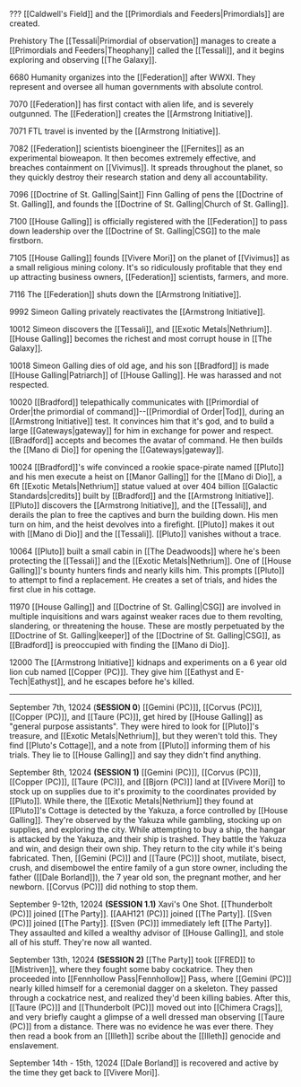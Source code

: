 ???
	[[Caldwell's Field]] and the [[Primordials and Feeders|Primordials]] are created. 

Prehistory
	The [[Tessali|Primordial of observation]] manages to create a [[Primordials and Feeders|Theophany]] called the [[Tessali]], and it begins exploring and observing [[The Galaxy]]. 

6680
	Humanity organizes into the [[Federation]] after WWXI. They represent and oversee all human governments with absolute control. 

7070
	[[Federation]] has first contact with alien life, and is severely outgunned. The [[Federation]] creates the [[Armstrong Initiative]]. 

7071 
	FTL travel is invented by the [[Armstrong Initiative]]. 

7082 
	[[Federation]] scientists bioengineer the [[Fernites]] as an experimental bioweapon. It then becomes extremely effective, and breaches containment on [[Vivimus]]. It spreads throughout the planet, so they quickly destroy their research station and deny all accountability. 

7096
	[[Doctrine of St. Galling|Saint]] Finn Galling of pens the [[Doctrine of St. Galling]], and founds the [[Doctrine of St. Galling|Church of St. Galling]]. 

7100
	[[House Galling]] is officially registered with the [[Federation]] to pass down leadership over the [[Doctrine of St. Galling|CSG]] to the male firstborn. 

7105 
	[[House Galling]] founds [[Vivere Mori]] on the planet of [[Vivimus]] as a small religious mining colony. It's so ridiculously profitable that they end up attracting business owners, [[Federation]] scientists, farmers, and more.

7116
	The [[Federation]] shuts down the [[Armstrong Initiative]]. 

9992 
	Simeon Galling privately reactivates the [[Armstrong Initiative]].

10012
	Simeon discovers the [[Tessali]], and [[Exotic Metals|Nethrium]]. [[House Galling]] becomes the richest and most corrupt house in [[The Galaxy]].

10018 
	Simeon Galling dies of old age, and his son [[Bradford]] is made [[House Galling|Patriarch]] of [[House Galling]]. He was harassed and not respected. 

10020
	[[Bradford]] telepathically communicates with [[Primordial of Order|the primordial of command]]--[[Primordial of Order|Tod]], during an [[Armstrong Initiative]] test. It convinces him that it's god, and to build a large [[Gateways|gateway]] for him in exchange for power and respect. [[Bradford]] accepts and becomes the avatar of command. He then builds the [[Mano di Dio]] for opening the [[Gateways|gateway]].

10024 
	[[Bradford]]'s wife convinced a rookie space-pirate named [[Pluto]] and his men execute a heist on [[Manor Galling]] for the [[Mano di Dio]], a 6ft [[Exotic Metals|Nethrium]] statue valued at over 404 billion [[Galactic Standards|credits]] built by [[Bradford]] and the [[Armstrong Initiative]]. [[Pluto]] discovers the [[Armstrong Initiative]], and the [[Tessali]], and derails the plan to free the captives and burn the building down. His men turn on him, and the heist devolves into a firefight. [[Pluto]] makes it out with [[Mano di Dio]] and the [[Tessali]]. [[Pluto]] vanishes without a trace. 

10064
	[[Pluto]] built a small cabin in [[The Deadwoods]] where he's been protecting the [[Tessali]] and the [[Exotic Metals|Nethrium]]. One of [[House Galling]]'s bounty hunters finds and nearly kills him. This prompts [[Pluto]] to attempt to find a replacement. He creates a set of trials, and hides the first clue in his cottage. 

11970
	[[House Galling]] and [[Doctrine of St. Galling|CSG]] are involved in multiple inquisitions and wars against weaker races due to them revolting, slandering, or threatening the house. These are mostly perpetuated by the [[Doctrine of St. Galling|keeper]] of the [[Doctrine of St. Galling|CSG]], as [[Bradford]] is preoccupied with finding the [[Mano di Dio]]. 

12000 
	The [[Armstrong Initiative]] kidnaps and experiments on a 6 year old lion cub named [[Copper (PC)]]. They give him [[Eathyst and E-Tech|Eathyst]], and he escapes before he's killed.



---
September 7th, 12024 (**SESSION 0**)
	[[Gemini (PC)]], [[Corvus (PC)]], [[Copper (PC)]], and [[Taure (PC)]], get hired by [[House Galling]] as "general purpose assistants". They were hired to look for [[Pluto]]'s treasure, and [[Exotic Metals|Nethrium]], but they weren't told this. They find [[Pluto's Cottage]], and a note from [[Pluto]] informing them of his trials. They lie to [[House Galling]] and say they didn't find anything. 

September 8th, 12024 **(SESSION 1)**
	[[Gemini (PC)]], [[Corvus (PC)]], [[Copper (PC)]], [[Taure (PC)]], and [[Bjorn (PC)]] land at [[Vivere Mori]] to stock up on supplies due to it's proximity to the coordinates provided by [[Pluto]]. While there, the [[Exotic Metals|Nethrium]] they found at [[Pluto]]'s Cottage is detected by the Yakuza, a force controlled by [[House Galling]]. They're observed by the Yakuza while gambling, stocking up on supplies, and exploring the city. While attempting to buy a ship, the hangar is attacked by the Yakuza, and their ship is trashed. They battle the Yakuza and win, and design their own ship. They return to the city while it's being fabricated. Then, [[Gemini (PC)]] and [[Taure (PC)]] shoot, mutilate, bisect, crush, and disembowel the entire family of a gun store owner, including the father ([[Dale Borland]]), the 7 year old son, the pregnant mother, and her newborn. [[Corvus (PC)]] did nothing to stop them.

September 9-12th, 12024 **(SESSION 1.1)**
	Xavi's One Shot. [[Thunderbolt (PC)]] joined [[The Party]].	[[AAH121 (PC)]] joined [[The Party]]. [[Sven (PC)]] joined [[The Party]]. [[Sven (PC)]] immediately left [[The Party]]. They assaulted and killed a wealthy advisor of [[House Galling]], and stole all of his stuff. They're now all wanted. 

September 13th, 12024 **(SESSION 2)**
	[[The Party]] took [[FRED]] to [[Mistriven]], where they fought some baby cockatrice. They then proceeded into [[Fennhollow Pass|Fennhollow]] Pass, where [[Gemini (PC)]] nearly killed himself for a ceremonial dagger on a skeleton. They passed through a cockatrice nest, and realized they'd been killing babies. After this, [[Taure (PC)]] and [[Thunderbolt (PC)]] moved out into [[Chimera Crags]], and very briefly caught a glimpse of a well dressed man observing [[Taure (PC)]] from a distance. There was no evidence he was ever there. They then read a book from an [[Illeth]] scribe about the [[Illeth]] genocide and enslavement. 

September 14th - 15th, 12024
	[[Dale Borland]] is recovered and active by the time they get back to [[Vivere Mori]]. 

